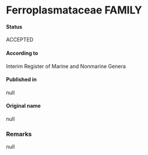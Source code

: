 Ferroplasmataceae FAMILY
=======

#### Status
ACCEPTED

#### According to
Interim Register of Marine and Nonmarine Genera

#### Published in
null

#### Original name
null

### Remarks
null